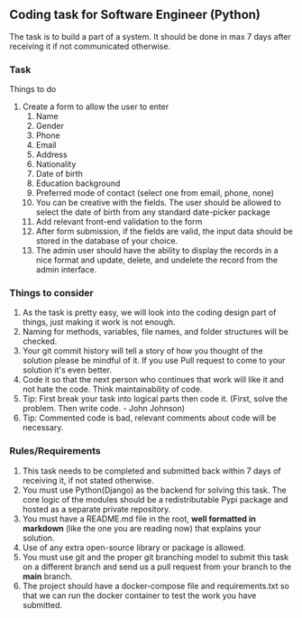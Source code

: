 ## Coding task for Software Engineer (Python)

The task is to build a part of a system. It should be done in max 7 days after receiving it if not communicated otherwise.

### Task

Things to do

1. Create a form to allow the user to enter 
    1. Name
    2. Gender
    3. Phone 
    4. Email 
    5. Address
    6. Nationality
    7. Date of birth
    8. Education background 
    9. Preferred mode of contact (select one from email, phone, none)
    10. You can be creative with the fields. The user should be allowed to select the date of birth from any standard date-picker package
    11. Add relevant front-end validation to the form
    12. After form submission, if the fields are valid, the input data should be stored in the database of your choice.
    13. The admin user should have the ability to display the records in a nice format and update, delete, and undelete the record from the admin interface.

### Things to consider

1. As the task is pretty easy, we will look into the coding design part of things, just making it work is not enough.
2. Naming for methods, variables, file names, and folder structures will be checked.
3. Your git commit history will tell a story of how you thought of the solution please be mindful of it. If you use Pull request to come to your solution it's even better.
4. Code it so that the next person who continues that work will like it and not hate the code. Think maintainability of code.
5. Tip: First break your task into logical parts then code it. (First, solve the problem. Then write code. - John Johnson)
6. Tip: Commented code is bad, relevant comments about code will be necessary.


### Rules/Requirements

1. This task needs to be completed and submitted back within 7 days of receiving it, if not stated otherwise.
2. You must use Python(Django) as the backend for solving this task. The core logic of the modules should be a redistributable Pypi package and hosted as a separate private repository. 
3. You must have a README.md file in the root, **well formatted in markdown** (like the one you are reading now) that explains your solution.
4. Use of any extra open-source library or package is allowed.
5. You must use git and the proper git branching model to submit this task on a different branch and send us a pull request from your branch to the **main** branch.
6. The project should have a docker-compose file and requirements.txt so that we can run the docker container to test the work you have submitted.
